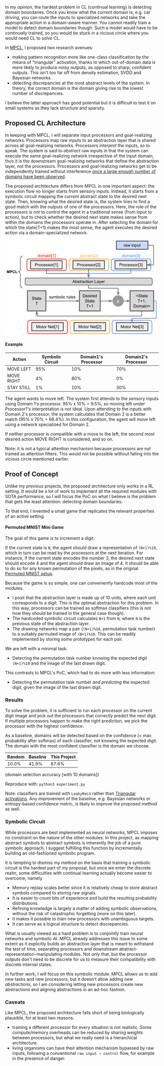 In my opinion, the hardest problem in CL (continual learning) is detecting domain boundaries.
Once you know what the current domain is, e.g. car driving, you can route the inputs to specialized networks and take the appropriate action in a domain-aware manner.
You cannot readily train a model to detect domain boundaries though.
Such a model would have to be *continually* trained, so you would be stuck in a vicious circle where you would need CL to solve CL.

In [MPCL](https://github.com/rom1mouret/mpcl), I proposed two research avenues:

- making pattern recognition more like one-class classification by the means of "triangular" activation, thanks to which out-of-domain data is more likely to produce noisy outputs, as opposed to sharp, confident outputs. This isn't too far off from density estimation, SVDD and Bayesian networks.
- detecting discrepancies at the most abstract levels of the system. In theory, the correct domain is the domain giving rise to the lowest number of discrepancies.

I believe the latter approach has good potential but it is difficult to test it on small systems as they lack structure and sparsity.


## Proposed CL Architecture

In keeping with MPCL, I will separate input processors and goal-realizing networks.
Processors map raw inputs to an abstraction layer that is shared across all goal-realizing networks.
Processors *interpret* the inputs, so to speak.
The system is said to *abstract* raw inputs in that the system can execute the same goal-realizing network irrespective of the input domain,
thus it is the downstream goal-realizing networks that define the abstraction layer, not the processors.
Processors and goal-realizing networks get to be independently trained without interference [once a large enough number of domains have been observed](https://github.com/rom1mouret/mpcl/blob/main/MPCL_v1_slides.pdf).

The proposed architecture differs from MPCL in one important aspect:
the execution flow no longer starts from sensory inputs.
Instead, it starts from a symbolic circuit mapping the current abstract state to the desired next state.
Then, knowing what the desired state is, the system tries to find a good match with the outputs of one of the processors.
Here, the role of the processors is not to control the agent in a traditional sense (from input to action), but to check whether the desired next state makes sense from within the domains the processors operate in.
After selecting the domain for which the state(T+1) makes the most sense, the agent executes the desired action via a domain-specialized network.

<p align="center">
  <img src="architecture.png">
</p>


#### Example

| Action     | Symbolic Circuit | Domain1's Processor | Domain2's Processor |
|------------|------------------|---------------------|---------------------|
| MOVE LEFT  | 95%              | 10%                 | 70%                 |
| MOVE RIGHT | 4%               | 80%                 | 0%                  |
| STAY STILL | 1%               | 10%                 | 30%                 |

The agent wants to move left.
The system first attends to the sensory inputs using Domain 1's processor. 95% x 10% = 9.5%, so moving left under Processor1's interpretation is not ideal.
Upon attending to the inputs with Domain 2's processor, the system calculates that Domain 2 is a better match (95% x 70% = 66.4%).
In this configuration, the agent will move left using a network specialized for Domain 2.

If neither processor is compatible with a move to the left, the second most desired action MOVE RIGHT is considered, and so on.

Note: it is not a typical attention mechanism because processors are not trained as attention filters.
This would not be possible without falling into the vicious circle mentioned earlier.

## Proof of Concept

Unlike my previous projects, the proposed architecture only works in a RL setting.
It would be a lot of work to implement all the required modules with SOTA performance, so I will focus the PoC on what I believe is the problem that gets the least attention: detecting domain boundaries.

To that end, I invented a small game that replicates the relevant properties of an active setting.

#### Permuted MNIST Mini Game

The goal of this game is to increment a digit.

If the current state is `N`, the agent should draw a representation of `(N+1)%10`, which in turn can be read by the processors at the next iteration.
For instance, if the current state encodes the number 3, the desired next state should encode 4 and the agent should draw an image of 4.
It should be able to do so for any known permutation of the pixels, as in the original [Permuted MNIST setup](https://paperswithcode.com/dataset/permuted-mnist).

Because the game is so simple, one can conveniently hardcode most of the modules.

- I posit that the abstraction layer is made up of 10 units, where each unit corresponds to a digit. This is the optimal abstraction for this problem. In this way, processors can be trained as softmax classifiers (this is not how they should be trained in the general case though).
- The hardcoded symbolic circuit calculates `N+1` from `N`, where `N` is the previous state of the abstraction layer.
- The drawing networks map a pair (`(N+1)%10`, permutation task number) to a suitably permuted image of `(N+1)%10`. This can be readily implemented by storing some prototypes for each pair.

We are left with a minimal task.

- Detecting the permutation task number knowing the expected digit `(N+1)%10` and the image of the last drawn digit.

This contrasts to MPCL's PoC, which had to do more with less information:

- Detecting the permutation task number *and predicting* the expected digit, given the image of the last drawn digit.


### Results

To solve the problem, it is sufficient to run each processor on the current digit image and pick out the processors that correctly predict the next digit.
If multiple processors happen to make the right prediction, we pick the processor with the highest confidence.

As a baseline, domains will be detected based on the confidence (= max probability after softmax) of each classifier, not knowing the expected digit.
The domain with the most confident classifier is the domain we choose.

| Random     | Baseline   | This Project |
|------------|------------|--------------|
| 10.0%      | 41.9%      | 87.6%        |

(domain selection accuracy [with 10 domains])

Reproduce with: `python3 experiment.py`

Note: classifiers are trained with `LeakyReLU` rather than [Triangular activations](https://github.com/rom1mouret/mpcl).
Any improvement of the baseline, e.g. Bayesian networks or entropy-based confidence metric, is likely to improve the proposed method as well.

### Symbolic Circuit

While processors are best implemented as neural networks, MPCL imposes no constraint on the nature of the other modules.
In this project, as mapping abstract symbols to abstract symbols is inherently the job of a pure symbolic approach, I suggest fulfilling this function by incrementally building an old-fashioned symbolic program.

It is tempting to dismiss my method on the basis that training a symbolic circuit is the hardest part of my proposal, but once we enter the discrete realm, some difficulties with continual learning actually become easier to overcome, namely

- Memory replay scales better since it is relatively cheap to store abstract symbols compared to storing raw signals.
- It is easier to count bits of experience and build the resulting probability distributions.
- Refining knowledge is largely a matter of adding symbolic observations, without the risk of catastrophic forgetting (more on this later).
- It makes it possible to train new processors with unambiguous targets.
- It can serve as a logical structure to detect discrepancies.

What is usually viewed as a hard problem is to conjointly train neural networks and symbolic AI.
MPCL already addresses this issue to some extent as it explicitly builds an abstraction layer that is meant to withstand the test of time, separating processors and downstream abstract-representation-manipulating modules.
Not only that, but the processor outputs don't need to be discrete for us to measure their compatibility with discrete internal states.

In further work, I will focus on this symbolic module.
MPCL allows us to add new tasks and new processors, but it doesn't allow adding new *abstractions*, so I am considering letting new processors create new abstractions and aligning abstractions in an ad-hoc fashion.

### Caveats

Like MPCL, the proposed architecture falls short of being biologically plausible, for at least two reasons.

- training a different processor for every situation is not realistic. Some compute/memory overheads can be reduced by sharing weights between processors, but what we really need is a hierarchical architecture.
- living organisms can have their attention mechanism bypassed by raw inputs, following a conventional `raw input → control` flow, for example in the presence of danger.
